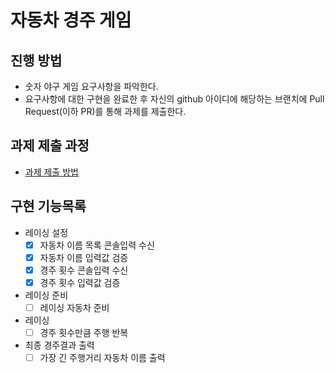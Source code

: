 # 자동차 경주 게임
## 진행 방법
* 숫자 야구 게임 요구사항을 파악한다.
* 요구사항에 대한 구현을 완료한 후 자신의 github 아이디에 해당하는 브랜치에 Pull Request(이하 PR)를 통해 과제를 제출한다.

## 과제 제출 과정
* [과제 제출 방법](https://github.com/next-step/nextstep-docs/tree/master/precourse)


## 구현 기능목록
* 레이싱 설정
  - [x] 자동차 이름 목록 콘솔입력 수신
  - [x] 자동차 이름 입력값 검증
  - [x] 경주 횟수 콘솔입력 수신
  - [x] 경주 횟수 입력값 검증
* 레이싱 준비
  - [ ] 레이싱 자동차 준비
* 레이싱
  - [ ] 경주 횟수만큼 주행 반복
* 최종 경주결과 출력
  - [ ] 가장 긴 주행거리 자동차 이름 출력
